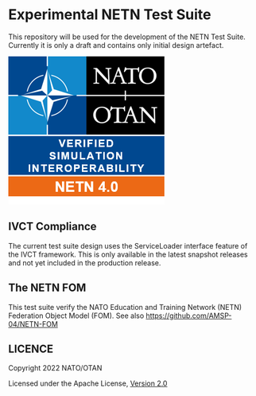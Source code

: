 # Experimental NETN Test Suite

This repository will be used for the development of the NETN Test Suite. Currently it is only a draft and contains only initial design artefact.

![NETN Badge](docs/src/NETN-4.0.png)

## IVCT Compliance

The current test suite design uses the ServiceLoader interface feature of the IVCT framework. This is only available in the latest snapshot releases and not yet included in the production release. 

## The NETN FOM

This test suite verify the NATO Education and Training Network (NETN) Federation Object Model (FOM). 
See also https://github.com/AMSP-04/NETN-FOM

## LICENCE

Copyright 2022 NATO/OTAN

Licensed under the Apache License, [Version 2.0](http://www.apache.org/licenses/LICENSE-2.0)
